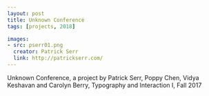 ```yaml
---
layout: post
title: Unknown Conference
tags: [projects, 2018]

images:
- src: pserr01.png
  creator: Patrick Serr
  link: http://patrickserr.com/
---
```


Unknown Conference, a project by Patrick Serr, Poppy Chen, Vidya Keshavan and Carolyn Berry, Typography and Interaction I, Fall 2017
